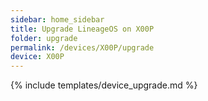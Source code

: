 ```yaml
---
sidebar: home_sidebar
title: Upgrade LineageOS on X00P
folder: upgrade
permalink: /devices/X00P/upgrade
device: X00P
---
```

{% include templates/device_upgrade.md %}

